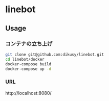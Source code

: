 # linebot

## Usage

### コンテナの立ち上げ

```bash
git clone git@github.com:dikusy/linebot.git
cd linebot/docker
docker-compose build
docker-compose up -d
```

### URL
http://localhost:8080/
